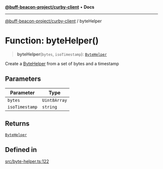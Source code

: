 [**@buff-beacon-project/curby-client**](../index.md) • **Docs**

***

[@buff-beacon-project/curby-client](../index.md) / byteHelper

# Function: byteHelper()

> **byteHelper**(`bytes`, `isoTimestamp`): [`ByteHelper`](../interfaces/ByteHelper.md)

Create a [ByteHelper](../interfaces/ByteHelper.md) from a set of bytes and a timestamp

## Parameters

| Parameter | Type |
| ------ | ------ |
| `bytes` | `Uint8Array` |
| `isoTimestamp` | `string` |

## Returns

[`ByteHelper`](../interfaces/ByteHelper.md)

## Defined in

[src/byte-helper.ts:122](https://github.com/buff-beacon-project/curby-js-client/blob/95397f5e9fcc8ad57ef410c54473862e0b83bc59/src/byte-helper.ts#L122)
